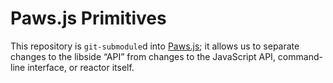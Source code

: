 Paws.js Primitives
==================
This repository is `git-submodule`d into [Paws.js][]; it allows us to separate changes to the
libside “API” from changes to the JavaScript API, command-line interface, or reactor itself.

   [Paws.js]: <http://ell.io/tt$Paws.js>
